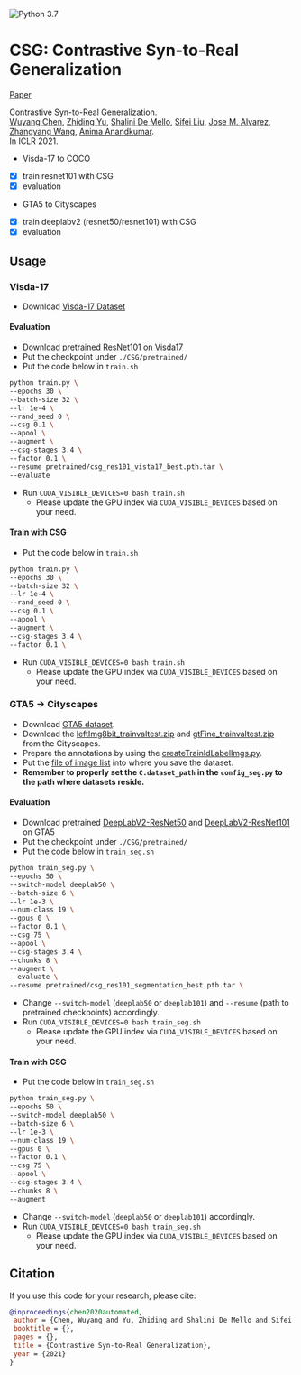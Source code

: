 ![Python 3.7](https://img.shields.io/badge/python-3.7-green.svg)
 
# CSG: Contrastive Syn-to-Real Generalization
 
<!-- ### [Project](https://) | [Paper](https://arxiv.org/abs/XXX) -->
[Paper](https://arxiv.org/abs/XXX)
 
Contrastive Syn-to-Real Generalization.<br>
[Wuyang Chen](https://chenwydj.github.io/), [Zhiding Yu](https://chrisding.github.io/), [Shalini De Mello](https://research.nvidia.com/person/shalini-gupta), [Sifei Liu](https://www.sifeiliu.net/), [Jose M. Alvarez](https://rsu.data61.csiro.au/people/jalvarez/), [Zhangyang Wang](https://www.atlaswang.com/), [Anima Anandkumar](http://tensorlab.cms.caltech.edu/users/anima/).<br>
In ICLR 2021.

* Visda-17 to COCO
- [x] train resnet101 with CSG
- [x] evaluation
* GTA5 to Cityscapes
- [x] train deeplabv2 (resnet50/resnet101) with CSG
- [x] evaluation

## Usage

### Visda-17
* Download [Visda-17 Dataset](http://ai.bu.edu/visda-2017/#download)

#### Evaluation
* Download [pretrained ResNet101 on Visda17](https://drive.google.com/file/d/XXX)
* Put the checkpoint under `./CSG/pretrained/`
* Put the code below in `train.sh`
```bash
python train.py \
--epochs 30 \
--batch-size 32 \
--lr 1e-4 \
--rand_seed 0 \
--csg 0.1 \
--apool \
--augment \
--csg-stages 3.4 \ 
--factor 0.1 \
--resume pretrained/csg_res101_vista17_best.pth.tar \
--evaluate
```
* Run `CUDA_VISIBLE_DEVICES=0 bash train.sh`
  - Please update the GPU index via `CUDA_VISIBLE_DEVICES` based on your need.

#### Train with CSG
* Put the code below in `train.sh`
```bash
python train.py \
--epochs 30 \
--batch-size 32 \
--lr 1e-4 \
--rand_seed 0 \
--csg 0.1 \
--apool \
--augment \
--csg-stages 3.4 \ 
--factor 0.1 \
```
* Run `CUDA_VISIBLE_DEVICES=0 bash train.sh`
  - Please update the GPU index via `CUDA_VISIBLE_DEVICES` based on your need.


### GTA5 &rarr; Cityscapes
* Download [GTA5 dataset](https://download.visinf.tu-darmstadt.de/data/from_games/).
* Download the [leftImg8bit_trainvaltest.zip](https://www.cityscapes-dataset.com/file-handling/?packageID=3) and [gtFine_trainvaltest.zip](https://www.cityscapes-dataset.com/file-handling/?packageID=1) from the Cityscapes.
* Prepare the annotations by using the [createTrainIdLabelImgs.py](https://github.com/mcordts/cityscapesScripts/blob/master/cityscapesscripts/preparation/createTrainIdLabelImgs.py).
* Put the [file of image list](tools/datasets/cityscapes/) into where you save the dataset.
* **Remember to properly set the `C.dataset_path` in the `config_seg.py` to the path where datasets reside.**

#### Evaluation
* Download pretrained [DeepLabV2-ResNet50]() and [DeepLabV2-ResNet101]() on GTA5
* Put the checkpoint under `./CSG/pretrained/`
* Put the code below in `train_seg.sh`
```bash
python train_seg.py \
--epochs 50 \
--switch-model deeplab50 \
--batch-size 6 \
--lr 1e-3 \ 
--num-class 19 \
--gpus 0 \
--factor 0.1 \
--csg 75 \
--apool \
--csg-stages 3.4 \
--chunks 8 \
--augment \
--evaluate \
--resume pretrained/csg_res101_segmentation_best.pth.tar \
```
* Change `--switch-model` (`deeplab50` or `deeplab101`) and `--resume` (path to pretrained checkpoints) accordingly.
* Run `CUDA_VISIBLE_DEVICES=0 bash train_seg.sh`
  - Please update the GPU index via `CUDA_VISIBLE_DEVICES` based on your need.

#### Train with CSG
* Put the code below in `train_seg.sh`
```bash
python train_seg.py \
--epochs 50 \
--switch-model deeplab50 \
--batch-size 6 \
--lr 1e-3 \ 
--num-class 19 \
--gpus 0 \
--factor 0.1 \
--csg 75 \
--apool \
--csg-stages 3.4 \
--chunks 8 \
--augment
```
* Change `--switch-model` (`deeplab50` or `deeplab101`) accordingly.
* Run `CUDA_VISIBLE_DEVICES=0 bash train_seg.sh`
  - Please update the GPU index via `CUDA_VISIBLE_DEVICES` based on your need.

 
## Citation
 
If you use this code for your research, please cite:
 
```BibTeX
@inproceedings{chen2020automated,
 author = {Chen, Wuyang and Yu, Zhiding and Shalini De Mello and Sifei Liu and Jose M. Alvarez and Wang, Zhangyang and Anandkumar, Anima},
 booktitle = {},
 pages = {},
 title = {Contrastive Syn-to-Real Generalization},
 year = {2021}
}
```
